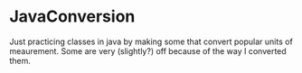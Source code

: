 JavaConversion
==============
Just practicing classes in java by making some that convert popular units of meaurement. Some are very (slightly?) off because of the way I converted them.
